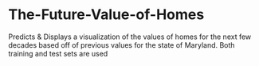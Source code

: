# The-Future-Value-of-Homes
Predicts & Displays a visualization of the values of homes for the next few decades based off of previous values for the state of Maryland. Both training and test sets are used
